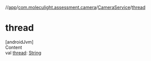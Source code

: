 //[app](../../../index.md)/[com.moleculight.assessment.camera](../index.md)/[CameraService](index.md)/[thread](thread.md)



# thread  
[androidJvm]  
Content  
val [thread](thread.md): [String](https://kotlinlang.org/api/latest/jvm/stdlib/kotlin/-string/index.html)  




